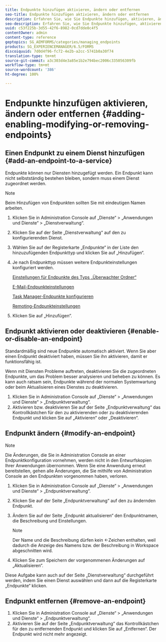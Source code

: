 ```yaml
---
title: Endpunkte hinzufügen aktivieren, ändern oder entfernen
seo-title: Endpunkte hinzufügen aktivieren, ändern oder entfernen
description: Erfahren Sie, wie Sie Endpunkte hinzufügen, aktivieren, ändern und entfernen.
seo-description: Erfahren Sie, wie Sie Endpunkte hinzufügen, aktivieren, ändern und entfernen.
uuid: c53f225b-3d55-42f6-8982-0cd7dde0c4f5
contentOwner: admin
content-type: reference
geptopics: SG_AEMFORMS/categories/managing_endpoints
products: SG_EXPERIENCEMANAGER/6.5/FORMS
discoiquuid: 7d0d4f96-fc72-4e2b-a2cc-5741b0a30f74
translation-type: tm+mt
source-git-commit: a3c303d4e3a85e1b2e794bec2006c335056309fb
workflow-type: tm+mt
source-wordcount: '386'
ht-degree: 100%

---
```



# Endpunkte hinzufügen aktivieren, ändern oder entfernen {#adding-enabling-modifying-or-removing-endpoints}

## Einen Endpunkt zu einem Dienst hinzufügen {#add-an-endpoint-to-a-service}

Endpunkte können nur Diensten hinzugefügt werden. Ein Endpunkt kann nicht selbstständig bestehen bleiben, sondern muss einem Dienst zugeordnet werden.

>[!NOTE]
>
>Beim Hinzufügen von Endpunkten sollten Sie mit eindeutigen Namen arbeiten.

1. Klicken Sie in Administration Console auf „Dienste“ > „Anwendungen und Dienste“ > „Dienstverwaltung“.
1. Klicken Sie auf der Seite „Dienstverwaltung“ auf den zu konfigurierenden Dienst.
1. Wählen Sie auf der Registerkarte „Endpunkte“ in der Liste den hinzuzufügenden Endpunkttyp und klicken Sie auf „Hinzufügen“.
1. Je nach Endpunkttyp müssen weitere Endpunkteinstellungen konfiguriert werden.

   [Einstellungen für Endpunkte des Typs „Überwachter Ordner“](/help/forms/using/admin-help/configuring-watched-folder-endpoints.md#watched-folder-endpoint-settings)

   [E-Mail-Endpunkteinstellungen](/help/forms/using/admin-help/configuring-email-endpoints.md#email-endpoint-settings)

   [Task Manager-Endpunkte konfigurieren](/help/forms/using/admin-help/configuring-task-manager-endpoints.md#configuring-task-manager-endpoints)

   [Remoting-Endpunkteinstellungen](/help/forms/using/admin-help/configuring-remoting-endpoints.md#remoting-endpoint-settings)

1. Klicken Sie auf „Hinzufügen“.

## Endpunkt aktivieren oder deaktivieren {#enable-or-disable-an-endpoint}

Standardmäßig sind neue Endpunkte automatisch aktiviert. Wenn Sie aber einen Endpunkt deaktiviert haben, müssen Sie ihn aktivieren, damit er funktionsfähig ist.

Wenn mit Diensten Probleme auftreten, deaktivieren Sie die zugeordneten Endpunkte, um das Problem besser analysieren und beheben zu können. Es kann auch ratsam sein, Endpunkte während der normalen Systemwartung oder beim Aktualisieren eines Dienstes zu deaktivieren.

1. Klicken Sie in Administration Console auf „Dienste“ > „Anwendungen und Dienste“ > „Endpunktverwaltung“.
1. Aktivieren bzw. deaktivieren Sie auf der Seite „Endpunktverwaltung“ das Kontrollkästchen für den zu aktivierenden oder zu deaktivierenden Endpunkt und klicken Sie auf „Aktivieren“ oder „Deaktivieren“.

## Endpunkt ändern  {#modify-an-endpoint}

>[!NOTE]
>
>Die Änderungen, die Sie in Administration Console an einer Endpunktkonfiguration vornehmen, werden nicht in den Entwurfskopien Ihrer Anwendungen übernommen. Wenn Sie eine Anwendung erneut bereitstellen, gehen alle Änderungen, die Sie mithilfe von Administration Console an den Endpunkten vorgenommen haben, verloren.

1. Klicken Sie in Administration Console auf „Dienste“ > „Anwendungen und Dienste“ > „Endpunktverwaltung“.
1. Klicken Sie auf der Seite „Endpunktverwaltung“ auf den zu ändernden Endpunkt.
1. Ändern Sie auf der Seite „Endpunkt aktualisieren“ den Endpunktnamen, die Beschreibung und Einstellungen.

   >[!NOTE]
   >
   >Der Name und die Beschreibung dürfen kein &lt;-Zeichen enthalten, weil dadurch die Anzeige des Namens bzw. der Beschreibung in Workspace abgeschnitten wird.

1. Klicken Sie zum Speichern der vorgenommenen Änderungen auf „Aktualisieren“.

Diese Aufgabe kann auch auf der Seite „Dienstverwaltung“ durchgeführt werden, indem Sie einen Dienst auswählen und dann auf die Registerkarte „Endpunkte“ klicken.

## Endpunkt entfernen  {#remove-an-endpoint}

1. Klicken Sie in Administration Console auf „Dienste“ > „Anwendungen und Dienste“ > „Endpunktverwaltung“.
1. Aktivieren Sie auf der Seite „Endpunktverwaltung“ das Kontrollkästchen für den zu entfernenden Endpunkt und klicken Sie auf „Entfernen“. Der Endpunkt wird nicht mehr angezeigt.

